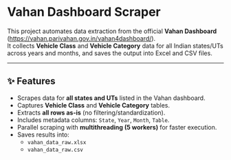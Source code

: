 # Vahan Dashboard Scraper

This project automates data extraction from the official **Vahan Dashboard** (https://vahan.parivahan.gov.in/vahan4dashboard/).  
It collects **Vehicle Class** and **Vehicle Category** data for all Indian states/UTs across years and months, and saves the output into Excel and CSV files.

---

## ✨ Features
- Scrapes data for **all states and UTs** listed in the Vahan dashboard.
- Captures **Vehicle Class** and **Vehicle Category** tables.
- Extracts **all rows as-is** (no filtering/standardization).
- Includes metadata columns: `State`, `Year`, `Month`, `Table`.
- Parallel scraping with **multithreading (5 workers)** for faster execution.
- Saves results into:
  - `vahan_data_raw.xlsx`
  - `vahan_data_raw.csv`
